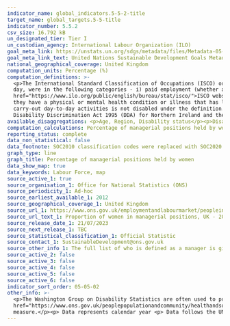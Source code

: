 ```yaml
---
indicator_name: global_indicators.5-5-2-title
target_name: global_targets.5-5-title
indicator_number: 5.5.2
csv_size: 16.792 kB
un_designated_tier: Tier I
un_custodian_agency: International Labour Organization (ILO)
goal_meta_link: https://unstats.un.org/sdgs/metadata/files/Metadata-05-05-02.pdf
goal_meta_link_text: United Nations Sustainable Development Goals Metadata (PDF 372 KB)
national_geographical_coverage: United Kingdom 
computation_units: Percentage (%)
computation_definitions: >-
  <p>The International Standard Classification of Occupations (ISCO) organizes jobs into a clearly defined set of groups according to the tasks and duties undertaken in the job. Employed persons are all persons of working age who during a specified brief period, such as one week or one
  day, were in the following categories - i) paid employment (whether at work or with a job but not at work), or  ii) self-employment (whether at work or with an enterprise but not at work). For more detailed information, please refer to the <a
  href="https://www.ilo.org/public/english/bureau/stat/isco/">ISCO website</a>.</p><p>Disability Status - The <a href="https://gss.civilservice.gov.uk/policy-store/measuring-disability-for-the-equality-act-2010/">(GSS) harmonised "core" definition</a> identifies a person as disabled if
  they have a physical or mental health condition or illness that has lasted or is expected to last 12 months or more. It must reduce their ability to carry-out day-to-day activities. It is important to note that a person who has a long-term illness that does not reduce their ability to
  carry-out day-to-day activities is not disabled under the definition. The GSS harmonised questions are asked of the respondent in the survey, meaning that disability status is self-reported. The GSS definition is designed to reflect the definitions that appear in legal terms in the
  Disability Discrimination Act 1995 (DDA) for Northern Ireland and the 2010 Equality Act for Great Britain.</p>
available_disaggregations: <p>Age, Region, Disability status</p><p>Disability status is only reported for ages 16 to 64 years. The headline and all other disaggregations cover ages 16 years and over.<p>
computation_calculations: Percentage of managerial positions held by women =  (number of female senior & middle managers / number of senior & middle managers) x 100%
reporting_status: complete
data_non_statistical: false
data_footnote: SOC2010 classification codes were replaced with SOC2020 codes in 2021. Data from 2021 and onwards has been mapped to SOC2020.
graph_type: line
graph_title: Percentage of managerial positions held by women
data_show_map: true
data_keywords: Labour Force, map
source_active_1: true
source_organisation_1: Office for National Statistics (ONS)
source_periodicity_1: Ad-hoc
source_earliest_available_1: 2012
source_geographical_coverage_1: United Kingdom
source_url_1: https://www.ons.gov.uk/employmentandlabourmarket/peopleinwork/employmentandemployeetypes/adhocs/1354proportionofwomeninmanagerialpositionsuk2012to2022
source_url_text_1: Proportion of women in managerial positions, UK - 2012 to 2017
source_release_date_1: 21/07/2023
source_next_release_1: TBC
source_statistical_classification_1: Official Statistic
source_contact_1: SustainableDevelopment@ons.gov.uk
source_other_info_1: The full list of who is defined as a manager is given in Annex 1 of the data source.
source_active_2: false
source_active_3: false
source_active_4: false
source_active_5: false
source_active_6: false
indicator_sort_order: 05-05-02
other_info: >-
  <p>The Washington Group on Disability Statistics are often used to provide a cross-nationally comparable population-based measures of disability. Please see the article <a
  href="https://www.ons.gov.uk/peoplepopulationandcommunity/healthandsocialcare/disability/articles/measuringdisabilitycomparingapproaches/2019-08-06">Measuring disability - comparing approaches</a> for a comparison between the GSS Harmonised measure (used here) and the Washington Group
  measure.</p><p> Data represents calendar year <p> Data follows the UN specification for this indicator. This indicator has not been identified in collaboration with topic experts.
---
```

